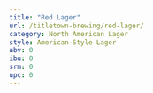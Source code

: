 ```yaml
---
title: "Red Lager"
url: /titletown-brewing/red-lager/
category: North American Lager
style: American-Style Lager
abv: 0
ibu: 0
srm: 0
upc: 0
---
```


